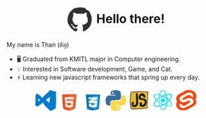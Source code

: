 <h1 align="center">
  <img alt="github" src="./assets/github.gif" height="60" align="center">
  Hello there!
</h1>

My name is Than (ธัญ)

- 🖥 Graduated from KMITL major in Computer engineering.
- 💡 Interested in Software development, Game, and Cat.
- ⚡ Learning new javascript frameworks that spring up every day.

<p align="center">
  <img alt="vscode" src="./assets/vscode.gif" width="50" height="50">
  <img alt="html5" src="./assets/html5.gif" width="50" height="50">
  <img alt="css3" src="./assets/css3.gif" width="50" height="50">
  <img alt="python" src="./assets/python.gif" width="50" height="50">
  <img alt="javascript" src="./assets/javascript.gif" width="50" height="50">
  <img alt="react" src="./assets/react.gif" width="50" height="50">
  <img alt="svelte" src="./assets/svelte.gif" width="50" height="50">
</p>
